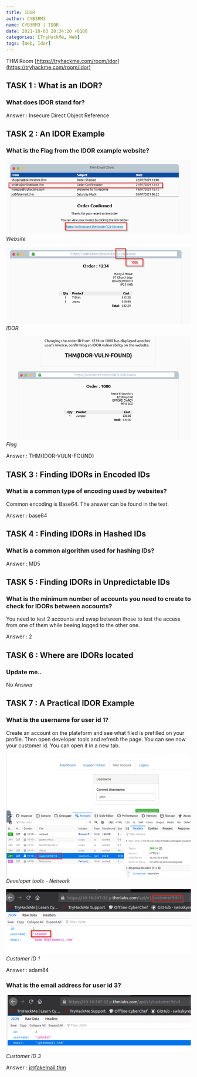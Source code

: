 ```yaml
---
title: IDOR
author: CYB3RM3
name: CYB3RM3 | IDOR
date: 2021-10-03 20:34:20 +0100
categories: [TryHackMe, Web]
tags: [Web, Idor]
---
```


THM Room [https://tryhackme.com/room/idor](https://tryhackme.com/room/idor)


## TASK 1 : What is an IDOR?

### What does IDOR stand for?
Answer : Insecure Direct Object Reference

## TASK 2 : An IDOR Example
### What is the Flag from the IDOR example website?

![Website](/images/thm/idor/idor_1.png)
_Website_

![IDOR](/images/thm/idor/idor_2.png)
_IDOR_

![Flag](/images/thm/idor/idor_3.png)
_Flag_

Answer : THM{IDOR-VULN-FOUND}

## TASK 3 : Finding IDORs in Encoded IDs
### What is a common type of encoding used by websites?
Common encoding is Base64. The answer can be found in the text.

Answer : base64

## TASK 4 : Finding IDORs in Hashed IDs 
### What is a common algorithm used for hashing IDs?
Answer : MD5

## TASK 5 : Finding IDORs in Unpredictable IDs 
### What is the minimum number of accounts you need to create to check for IDORs between accounts?

You need to test 2 accounts and swap between those to test the access from one of them while beeing logged to the other one.

Answer : 2

## TASK 6 : Where are IDORs located
### Update me.. 

No Answer

## TASK 7 : A Practical IDOR Example
### What is the username for user id 1?
Create an account on the plateform and see what filed is prefilled on your profile. Then open developer tools and refresh the page. You can see now your customer id. You can open it in a new tab.

![Developer tools - Network](/images/thm/idor/idor_4.png)
_Developer tools - Network_

![Customer ID 1](/images/thm/idor/idor_5.png)
_Customer ID 1_

Answer : adam84

### What is the email address for user id 3?

![Customer ID 3](/images/thm/idor/idor_6.png)
_Customer ID 3_

Answer : j@fakemail.thm